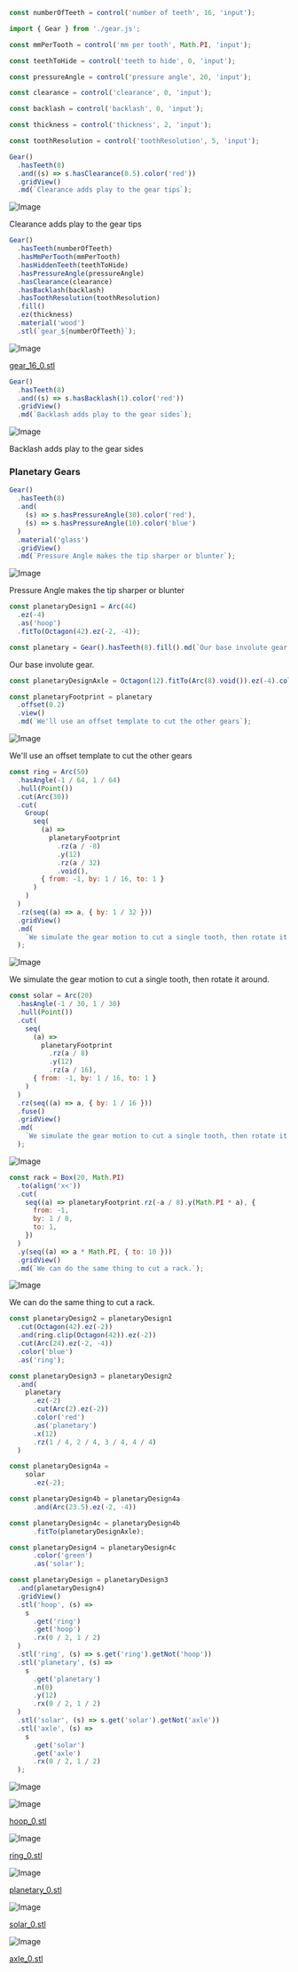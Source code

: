 ```JavaScript
const numberOfTeeth = control('number of teeth', 16, 'input');
```

```JavaScript
import { Gear } from './gear.js';
```

```JavaScript
const mmPerTooth = control('mm per tooth', Math.PI, 'input');
```

```JavaScript
const teethToHide = control('teeth to hide', 0, 'input');
```

```JavaScript
const pressureAngle = control('pressure angle', 20, 'input');
```

```JavaScript
const clearance = control('clearance', 0, 'input');
```

```JavaScript
const backlash = control('backlash', 0, 'input');
```

```JavaScript
const thickness = control('thickness', 2, 'input');
```

```JavaScript
const toothResolution = control('toothResolution', 5, 'input');
```

```JavaScript
Gear()
  .hasTeeth(8)
  .and((s) => s.hasClearance(0.5).color('red'))
  .gridView()
  .md(`Clearance adds play to the gear tips`);
```

![Image](gear.md.0.png)

Clearance adds play to the gear tips

```JavaScript
Gear()
  .hasTeeth(numberOfTeeth)
  .hasMmPerTooth(mmPerTooth)
  .hasHiddenTeeth(teethToHide)
  .hasPressureAngle(pressureAngle)
  .hasClearance(clearance)
  .hasBacklash(backlash)
  .hasToothResolution(toothResolution)
  .fill()
  .ez(thickness)
  .material('wood')
  .stl(`gear_${numberOfTeeth}`);
```

![Image](gear.md.1.png)

[gear_16_0.stl](gear.gear_16_0.stl)

```JavaScript
Gear()
  .hasTeeth(8)
  .and((s) => s.hasBacklash(1).color('red'))
  .gridView()
  .md(`Backlash adds play to the gear sides`);
```

![Image](gear.md.2.png)

Backlash adds play to the gear sides

### Planetary Gears

```JavaScript
Gear()
  .hasTeeth(8)
  .and(
    (s) => s.hasPressureAngle(30).color('red'),
    (s) => s.hasPressureAngle(10).color('blue')
  )
  .material('glass')
  .gridView()
  .md(`Pressure Angle makes the tip sharper or blunter`);
```

![Image](gear.md.3.png)

Pressure Angle makes the tip sharper or blunter

```JavaScript
const planetaryDesign1 = Arc(44)
  .ez(-4)
  .as('hoop')
  .fitTo(Octagon(42).ez(-2, -4));
```

```JavaScript
const planetary = Gear().hasTeeth(8).fill().md(`Our base involute gear.`);
```

Our base involute gear.

```JavaScript
const planetaryDesignAxle = Octagon(12).fitTo(Arc(8).void()).ez(-4).color('orange').as('axle');
```

```JavaScript
const planetaryFootprint = planetary
  .offset(0.2)
  .view()
  .md(`We'll use an offset template to cut the other gears`);
```

![Image](gear.md.4.png)

We'll use an offset template to cut the other gears

```JavaScript
const ring = Arc(50)
  .hasAngle(-1 / 64, 1 / 64)
  .hull(Point())
  .cut(Arc(30))
  .cut(
    Group(
      seq(
        (a) =>
          planetaryFootprint
            .rz(a / -8)
            .y(12)
            .rz(a / 32)
            .void(),
        { from: -1, by: 1 / 16, to: 1 }
      )
    )
  )
  .rz(seq((a) => a, { by: 1 / 32 }))
  .gridView()
  .md(
    `We simulate the gear motion to cut a single tooth, then rotate it around.`
  );
```

![Image](gear.md.5.png)

We simulate the gear motion to cut a single tooth, then rotate it around.

```JavaScript
const solar = Arc(20)
  .hasAngle(-1 / 30, 1 / 30)
  .hull(Point())
  .cut(
    seq(
      (a) =>
        planetaryFootprint
          .rz(a / 8)
          .y(12)
          .rz(a / 16),
      { from: -1, by: 1 / 16, to: 1 }
    )
  )
  .rz(seq((a) => a, { by: 1 / 16 }))
  .fuse()
  .gridView()
  .md(
    `We simulate the gear motion to cut a single tooth, then rotate it around.`
  );
```

![Image](gear.md.6.png)

```JavaScript
const rack = Box(20, Math.PI)
  .to(align('x<'))
  .cut(
    seq((a) => planetaryFootprint.rz(-a / 8).y(Math.PI * a), {
      from: -1,
      by: 1 / 8,
      to: 1,
    })
  )
  .y(seq((a) => a * Math.PI, { to: 10 }))
  .gridView()
  .md(`We can do the same thing to cut a rack.`);
```

![Image](gear.md.7.png)

We can do the same thing to cut a rack.

```JavaScript
const planetaryDesign2 = planetaryDesign1
  .cut(Octagon(42).ez(-2))
  .and(ring.clip(Octagon(42)).ez(-2))
  .cut(Arc(24).ez(-2, -4))
  .color('blue')
  .as('ring');
```

```JavaScript
const planetaryDesign3 = planetaryDesign2
  .and(
    planetary
      .ez(-2)
      .cut(Arc(2).ez(-2))
      .color('red')
      .as('planetary')
      .x(12)
      .rz(1 / 4, 2 / 4, 3 / 4, 4 / 4)
  )
```

```JavaScript
const planetaryDesign4a =
    solar
      .ez(-2);
```

```JavaScript
const planetaryDesign4b = planetaryDesign4a
      .and(Arc(23.5).ez(-2, -4))
```

```JavaScript
const planetaryDesign4c = planetaryDesign4b
      .fitTo(planetaryDesignAxle);
```

```JavaScript
const planetaryDesign4 = planetaryDesign4c
      .color('green')
      .as('solar');
```

```JavaScript
const planetaryDesign = planetaryDesign3
  .and(planetaryDesign4)
  .gridView()
  .stl('hoop', (s) =>
    s
      .get('ring')
      .get('hoop')
      .rx(0 / 2, 1 / 2)
  )
  .stl('ring', (s) => s.get('ring').getNot('hoop'))
  .stl('planetary', (s) =>
    s
      .get('planetary')
      .n(0)
      .y(12)
      .rx(0 / 2, 1 / 2)
  )
  .stl('solar', (s) => s.get('solar').getNot('axle'))
  .stl('axle', (s) =>
    s
      .get('solar')
      .get('axle')
      .rx(0 / 2, 1 / 2)
  );
```

![Image](gear.md.8.png)

![Image](gear.md.9.png)

[hoop_0.stl](gear.hoop_0.stl)

![Image](gear.md.10.png)

[ring_0.stl](gear.ring_0.stl)

![Image](gear.md.11.png)

[planetary_0.stl](gear.planetary_0.stl)

![Image](gear.md.12.png)

[solar_0.stl](gear.solar_0.stl)

![Image](gear.md.13.png)

[axle_0.stl](gear.axle_0.stl)
